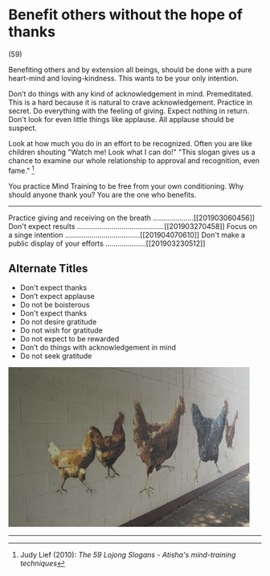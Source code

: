 # Benefit others without the hope of thanks
(59)

Benefiting others and by extension all beings, should be done with a pure heart-mind and loving-kindness. This wants to be your only intention. 

Don’t do things with any kind of acknowledgement in mind. Premeditated. This is a hard because it is natural to crave acknowledgement. Practice in secret. Do everything with the feeling of giving. Expect nothing in return. Don't look for even little things like applause. All applause should be suspect.  

Look at how much you do in an effort to be recognized. Often you are like children shouting "Watch me! Look what I can do!" "This slogan gives us a chance to examine our whole relationship to approval and recognition, even fame." [^1]

You practice Mind Training to be free from your own conditioning. Why should anyone thank you? You are the one who benefits.

[^1]: Judy Lief (2010): _The 59 Lojong Slogans - Atisha's mind-training techniques_

-----------------------------------------------------------------

Practice giving and receiving on the breath ....................[[201903060456]]
Don't expect results ...........................................[[201903270458]]
Focus on a singe intention .....................................[[201904070610]]
Don't make a public display of your efforts ....................[[201903230512]]

## Alternate Titles
- Don't expect thanks
- Don’t expect applause
- Do not be boisterous
- Don't expect thanks
- Do not desire gratitude
- Do not wish for gratitude
- Do not expect to be rewarded
- Don’t do things with acknowledgement in mind
- Do not seek gratitude

![](media/OI000014.jpg)

----------------------------------------------------------------


<div style="page-break-after: always;"></div>
